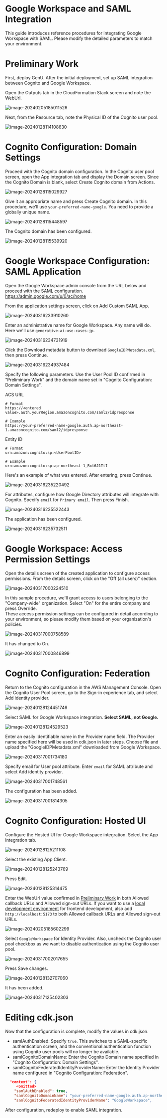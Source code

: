 # Google Workspace and SAML Integration
This guide introduces reference procedures for integrating Google Workspace with SAML. Please modify the detailed parameters to match your environment.

# Preliminary Work
First, deploy GenU. After the initial deployment, set up SAML integration between Cognito and Google Workspace.

Open the Outputs tab in the CloudFormation Stack screen and note the WebUrl.

![image-20240205185011526](../assets/SAML_WITH_GOOGLE_WORKSPACE/image-20240205185011526.png)

Next, from the Resource tab, note the Physical ID of the Cognito user pool.

![image-20240128114108630](../assets/SAML_WITH_GOOGLE_WORKSPACE/image-20240317105731051.png)

# Cognito Configuration: Domain Settings
Proceed with the Cognito domain configuration.
In the Cognito user pool screen, open the App integration tab and display the Domain screen. Since the Cognito Domain is blank, select Create Cognito domain from Actions.

![image-20240128115029927](../assets/SAML_WITH_ENTRA_ID/image-20240128115029927.png)

Give it an appropriate name and press Create Cognito domain. In this procedure, we'll use `your-preferred-name-google`. You need to provide a globally unique name.

![image-20240128115448597](../assets/SAML_WITH_GOOGLE_WORKSPACE/image-20240316234530866.png)

The Cognito domain has been configured.

![image-20240128115539920](../assets/SAML_WITH_GOOGLE_WORKSPACE/image-20240316234607065-1710645672447-1710645678992.png)

# Google Workspace Configuration: SAML Application

Open the Google Workspace admin console from the URL below and proceed with the SAML configuration.
https://admin.google.com/u/0/ac/home

From the application settings screen, click on Add Custom SAML App.

![image-20240316233910260](../assets/SAML_WITH_GOOGLE_WORKSPACE/image-20240316233910260.png)

Enter an administrative name for Google Workspace. Any name will do. Here we'll use `generative-ai-use-cases-jp`.

![image-20240316234731919](../assets/SAML_WITH_GOOGLE_WORKSPACE/image-20240316234731919.png)

Click the Download metadata button to download `GoogleIDPMetadata.xml`, then press Continue.

![image-20240316234937484](../assets/SAML_WITH_GOOGLE_WORKSPACE/image-20240316234937484.png)

Specify the following parameters. Use the User Pool ID confirmed in "Preliminary Work" and the domain name set in "Cognito Configuration: Domain Settings".

ACS URL

```
# Format
https://<entered value>.auth.yourRegion.amazoncognito.com/saml2/idpresponse

# Example
https://your-preferred-name-google.auth.ap-northeast-1.amazoncognito.com/saml2/idpresponse
```

Entity ID

```
# Format
urn:amazon:cognito:sp:<UserPoolID>

# Example
urn:amazon:cognito:sp:ap-northeast-1_Rxt6J1TtI
```

Here's an example of what was entered. After entering, press Continue.

![image-20240316235220492](../assets/SAML_WITH_GOOGLE_WORKSPACE/image-20240316235220492.png)

For attributes, configure how Google Directory attributes will integrate with Cognito. Specify `email` for `Primary email`. Then press Finish.

![image-20240316235522443](../assets/SAML_WITH_GOOGLE_WORKSPACE/image-20240316235522443.png)

The application has been configured.

![image-20240316235732511](../assets/SAML_WITH_GOOGLE_WORKSPACE/image-20240316235732511.png)

# Google Workspace: Access Permission Settings

Open the details screen of the created application to configure access permissions. From the details screen, click on the "Off (all users)" section.

![image-20240317000224510](../assets/SAML_WITH_GOOGLE_WORKSPACE/image-20240317000224510.png)

In this sample procedure, we'll grant access to users belonging to the "Company-wide" organization. Select "On" for the entire company and press Override.  
These access permission settings can be configured in detail according to your environment, so please modify them based on your organization's policies.

![image-20240317000758589](../assets/SAML_WITH_GOOGLE_WORKSPACE/image-20240317000758589.png)

It has changed to On.

![image-20240317000846899](../assets/SAML_WITH_GOOGLE_WORKSPACE/image-20240317000846899.png)

# Cognito Configuration: Federation

Return to the Cognito configuration in the AWS Management Console.
Open the Cognito User Pool screen, go to the Sign-in experience tab, and select Add identity provider.

![image-20240128124451746](../assets/SAML_WITH_ENTRA_ID/image-20240128124451746.png)



Select SAML for Google Workspace integration. **Select SAML, not Google.**

![image-20240128124529523](../assets/SAML_WITH_ENTRA_ID/image-20240128124529523.png)



Enter an easily identifiable name in the Provider name field. The Provider name specified here will be used in cdk.json in later steps.
Choose file and upload the "GoogleIDPMetadata.xml" downloaded from Google Workspace.

![image-20240317001734180](../assets/SAML_WITH_GOOGLE_WORKSPACE/image-20240317001734180.png)


Specify email for User pool attribute.
Enter `email` for SAML attribute and select Add identity provider.

![image-20240317001748561](../assets/SAML_WITH_GOOGLE_WORKSPACE/image-20240317001748561.png)



The configuration has been added.

![image-20240317001814305](../assets/SAML_WITH_GOOGLE_WORKSPACE/image-20240317001814305.png)



# Cognito Configuration: Hosted UI

Configure the Hosted UI for Google Workspace integration. Select the App Integration tab.

![image-20240128125211108](../assets/SAML_WITH_ENTRA_ID/image-20240128125211108.png)



Select the existing App Client.

![image-20240128125243769](../assets/SAML_WITH_ENTRA_ID/image-20240128125243769.png)



Press Edit.

![image-20240128125314475](../assets/SAML_WITH_ENTRA_ID/image-20240128125314475.png)


Enter the WebUrl value confirmed in [Preliminary Work](#preliminary-work) in both Allowed callback URLs and Allowed sign-out URLs.
If you want to use a [local development environment](./DEVELOPMENT.md) for frontend development, also add `http://localhost:5173` to both Allowed callback URLs and Allowed sign-out URLs.


![image-20240205185602299](../assets/SAML_WITH_ENTRA_ID/image-20240205185602299.png)


Select `GoogleWorkspace` for Identity Provider. Also, uncheck the Cognito user pool checkbox as we want to disable authentication using the Cognito user pool.

![image-20240317002017655](../assets/SAML_WITH_GOOGLE_WORKSPACE/image-20240317002017655.png)


Press Save changes.

![image-20240128132707060](../assets/SAML_WITH_ENTRA_ID/image-20240128132707060.png)



It has been added.

![image-20240317125402303](../assets/SAML_WITH_GOOGLE_WORKSPACE/image-20240317125402303.png)

# Editing cdk.json

Now that the configuration is complete, modify the values in cdk.json.

- samlAuthEnabled: Specify `true`. This switches to a SAML-specific authentication screen, and the conventional authentication function using Cognito user pools will no longer be available.
- samlCognitoDomainName: Enter the Cognito Domain name specified in "Cognito Configuration: Domain Settings".
- samlCognitoFederatedIdentityProviderName: Enter the Identity Provider name configured in "Cognito Configuration: Federation".


```json
  "context": {
     <omitted>
    "samlAuthEnabled": true,
    "samlCognitoDomainName": "your-preferred-name-google.auth.ap-northeast-1.amazoncognito.com",
    "samlCognitoFederatedIdentityProviderName": "GoogleWorkspace",
```

After configuration, redeploy to enable SAML integration.